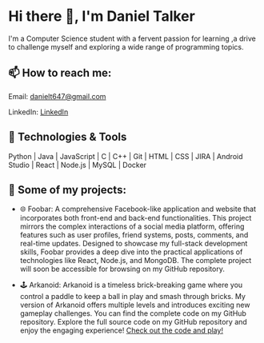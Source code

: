 # Hi there 👋, I'm Daniel Talker

I'm a Computer Science student with a fervent passion for learning ,a drive to challenge myself and exploring a wide range of programming topics.

## 📫 How to reach me:
Email: danielt647@gmail.com

LinkedIn: [LinkedIn](https://www.linkedin.com/in/daniel-talker-04a372307?utm_source=share&utm_campaign=share_via&utm_content=profile&utm_medium=ios_app)


## 🔧 Technologies & Tools
Python | Java | JavaScript | C | C++ | Git | HTML | CSS | JIRA | Android Studio | React | Node.js | MySQL | Docker

## 💼 Some of my projects:

- 🌐 Foobar: A comprehensive Facebook-like application and website that incorporates both front-end and back-end functionalities. This project mirrors the complex interactions of a social media platform, offering features such as user profiles, friend systems, posts, comments, and real-time updates. Designed to showcase my full-stack development skills, Foobar provides a deep dive into the practical applications of technologies like React, Node.js, and MongoDB. The complete project will soon be accessible for browsing on my GitHub repository.

- 🕹️ Arkanoid: Arkanoid is a timeless brick-breaking game where you control a paddle to keep a ball in play and smash through bricks. My version of Arkanoid offers multiple levels and introduces exciting new gameplay challenges. You can find the complete code on my GitHub repository. Explore the full source code on my GitHub repository and enjoy the engaging experience!
                       [Check out the code and play!](https://github.com/DanielTalker/Arkanoid)



<!--
**DanielTalker/DanielTalker** is a ✨ _special_ ✨ repository because its `README.md` (this file) appears on your GitHub profile.

Here are some ideas to get you started:

- 🔭 I’m currently working on ...
- 🌱 I’m currently learning ...
- 👯 I’m looking to collaborate on ...
- 🤔 I’m looking for help with ...
- 💬 Ask me about ...
- 📫 How to reach me: ...
- 😄 Pronouns: ...
- ⚡ Fun fact: ...
-->
